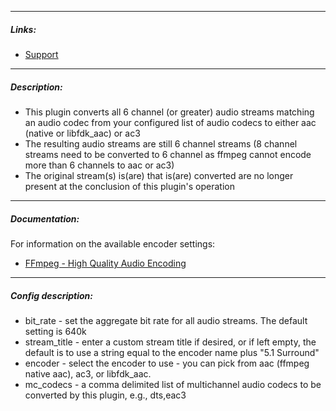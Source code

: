 
---

##### Links:

- [Support](https://unmanic.app/discord)

---

##### Description:

- This plugin converts all 6 channel (or greater) audio streams matching an audio codec from your configured list of audio codecs to either aac (native or libfdk_aac) or ac3
- The resulting audio streams are still 6 channel streams (8 channel streams need to be converted to 6 channel as ffmpeg cannot encode more than 6 channels to aac or ac3)
- The original stream(s) is(are) that is(are) converted are no longer present at the conclusion of this plugin's operation
---

##### Documentation:

For information on the available encoder settings:
- [FFmpeg - High Quality Audio Encoding](https://trac.ffmpeg.org/wiki/Encode/HighQualityAudio)
--- 

##### Config description:

- bit_rate - set the aggregate bit rate for all audio streams.  The default setting is 640k
- stream_title - enter a custom stream title if desired, or if left empty, the default is to use a string equal to the encoder name plus "5.1 Surround"
- encoder - select the encoder to use - you can pick from aac (ffmpeg native aac), ac3, or libfdk_aac.
- mc_codecs - a comma delimited list of multichannel audio codecs to be converted by this plugin, e.g., dts,eac3
